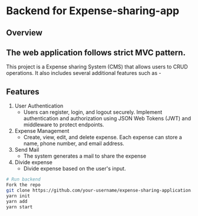 # Backend for Expense-sharing-app
## Overview
## The web application follows strict MVC pattern.
This project is a Expense sharing System (CMS) that allows users to CRUD operations. It also includes several additional features such as -

## Features
1. User Authentication
   - Users can register, login, and logout securely. Implement authentication and authorization using JSON Web Tokens (JWT) and middleware to protect endpoints.
2. Expense Management
   - Create, view, edit, and delete expense. Each expense can store a name, phone number, and email address.
3. Send Mail
   - The system generates a mail to share the expense
4. Divide expense
   - Divide expense based on the user's input. 

```sh
# Run backend
Fork the repo
git clone https://github.com/your-username/expense-sharing-application.git
yarn init
yarn add
yarn start
```
